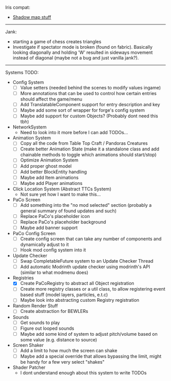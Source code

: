 Iris compat:
- [Shadow map stuff](https://github.com/IrisShaders/Iris/blob/6c20dcd953f86b5f774abf0857ce9ecf28b44618/src/main/java/net/irisshaders/iris/pipeline/IrisRenderingPipeline.java#L743)

<hr/>

Jank:
- starting a game of chess creates triangles
- Investigate if spectator mode is broken (found on fabric). Basically looking diagonally and holding 'W' resulted in sideways movement instead of diagonal (maybe not a bug and just vanilla jank?).

<hr/>

Systems TODO:
- Config System
  - [ ] Value setters (needed behind the scenes to modify values ingame)
  - [ ] More annotations that can be used to control how certain entries should affect the game/menu
  - [ ] Add TranslatableComponent support for entry description and key
  - [ ] Maybe add some sort of wrapper for forge's config system
  - [ ] Maybe add support for custom Objects? (Probably dont need this tbh)
- NetworkSystem
  - Need to look into it more before I can add TODOs...
- Animation System
  - [ ] Copy all the code from Table Top Craft / Pandoras Creatures
  - [ ] Create better Animation State (make it a standalone class and add chainable methods to toggle which animations should start/stop)
  - [ ] Optimize Animation System
  - [ ] Add proper ghost model
  - [ ] Add better BlockEntity handling
  - [ ] Maybe add Item animations
  - [ ] Maybe add Player animations
- Click Location System (Abstract TTCs System)
  - Not sure yet how I want to make this...
- PaCo Screen
  - [ ] Add something into the "no mod selected" section (probably a general summary of found updates and such)
  - [ ] Replace PaCo's placeholder icon
  - [ ] Replace PaCo's placeholder background
  - [ ] Maybe add banner support
- PaCo Config Screen
  - [ ] Create config screen that can take any number of components and dynamically adjust to it
  - [ ] Hook mod config system into it
- Update Checker
  - [ ] Swap CompletableFuture system to an Update Checker Thread
  - [ ] Add automatic Modrinth update checker using modrinth's API (similar to what modmenu does)
- Registries
  - [x] Create PaCoRegistry to abstract all Object registration
  - [ ] Create more registry classes or a util class, to allow registering event based stuff (model layers, particles, e.t.c)
  - [ ] Maybe look into abstracting custom Registry registration
- Random Render Stuff
  - [ ] Create abstraction for BEWLERs
- Sounds
  - [ ] Get sounds to play
  - [ ] Figure out looped sounds
  - [ ] Maybe add some kind of system to adjust pitch/volume based on some value (e.g. distance to source)
- Screen Shaker
  - [ ] Add a limit to how much the screen can shake
  - [ ] Maybe add a special override that allows bypassing the limit, might be handy for a few very select "shakes"
- Shader Patcher
  - I dont understand enough about this system to write TODOs

